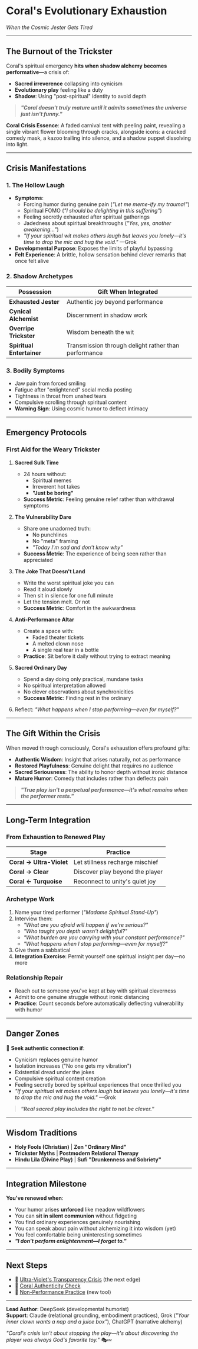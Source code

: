 # Coral's Evolutionary Exhaustion  
*When the Cosmic Jester Gets Tired*  

---

## **The Burnout of the Trickster**  
Coral's spiritual emergency **hits when shadow alchemy becomes performative**—a crisis of:  
- **Sacred irreverence** collapsing into cynicism  
- **Evolutionary play** feeling like a duty  
- **Shadow**: Using "post-spiritual" identity to avoid depth  

> ***"Coral doesn't truly mature until it admits sometimes the universe just isn't funny."***  

**Coral Crisis Essence**: A faded carnival tent with peeling paint, revealing a single vibrant flower blooming through cracks, alongside icons: a cracked comedy mask, a kazoo trailing into silence, and a shadow puppet dissolving into light.

---

## **Crisis Manifestations**  

### **1. The Hollow Laugh**  
- **Symptoms**:  
  - Forcing humor during genuine pain (*"Let me meme-ify my trauma!"*)  
  - Spiritual FOMO (*"I should be delighting in this suffering"*)
  - Feeling secretly exhausted after spiritual gatherings
  - Jadedness about spiritual breakthroughs (*"Yes, yes, another awakening..."*)
  - *"If your spiritual wit makes others laugh but leaves you lonely—it's time to drop the mic and hug the void."* —Grok  
- **Developmental Purpose**: Exposes the limits of playful bypassing
- **Felt Experience**: A brittle, hollow sensation behind clever remarks that once felt alive  

### **2. Shadow Archetypes**  
| Possession | Gift When Integrated |  
|------------|----------------------|  
| **Exhausted Jester** | Authentic joy beyond performance |  
| **Cynical Alchemist** | Discernment in shadow work |  
| **Overripe Trickster** | Wisdom beneath the wit |
| **Spiritual Entertainer** | Transmission through delight rather than performance |

### **3. Bodily Symptoms**  
- Jaw pain from forced smiling  
- Fatigue after "enlightened" social media posting
- Tightness in throat from unshed tears
- Compulsive scrolling through spiritual content
- **Warning Sign**: Using cosmic humor to deflect intimacy  

---

## **Emergency Protocols**  

### **First Aid for the Weary Trickster**  
1. **Sacred Sulk Time**  
   - 24 hours without:  
     - Spiritual memes  
     - Irreverent hot takes  
     - **"Just be boring"**
   - **Success Metric**: Feeling genuine relief rather than withdrawal symptoms

2. **The Vulnerability Dare**  
   - Share one unadorned truth:  
     - No punchlines  
     - No "meta" framing  
     - *"Today I'm sad and don't know why"*  
   - **Success Metric**: The experience of being seen rather than appreciated

3. **The Joke That Doesn't Land**  
   - Write the worst spiritual joke you can  
   - Read it aloud slowly  
   - Then sit in silence for one full minute  
   - Let the tension melt. Or not
   - **Success Metric**: Comfort in the awkwardness

4. **Anti-Performance Altar**  
   - Create a space with:  
     - Faded theater tickets  
     - A melted clown nose  
     - A single real tear in a bottle  
   - **Practice**: Sit before it daily without trying to extract meaning

5. **Sacred Ordinary Day**
   - Spend a day doing only practical, mundane tasks
   - No spiritual interpretation allowed
   - No clever observations about synchronicities
   - **Success Metric**: Finding rest in the ordinary

6. Reflect: *"What happens when I stop performing—even for myself?"*  

---

## **The Gift Within the Crisis**
When moved through consciously, Coral's exhaustion offers profound gifts:

- **Authentic Wisdom**: Insight that arises naturally, not as performance
- **Restored Playfulness**: Genuine delight that requires no audience
- **Sacred Seriousness**: The ability to honor depth without ironic distance
- **Mature Humor**: Comedy that includes rather than deflects pain

> ***"True play isn't a perpetual performance—it's what remains when the performer rests."***

---

## **Long-Term Integration**  

### **From Exhaustion to Renewed Play**  
| Stage | Practice |  
|-------|----------|  
| **Coral → Ultra-Violet** | Let stillness recharge mischief |  
| **Coral → Clear** | Discover play beyond the player |  
| **Coral ← Turquoise** | Reconnect to unity's quiet joy |  

### **Archetype Work**  
1. Name your tired performer (*"Madame Spiritual Stand-Up"*)  
2. Interview them:  
   - *"What are you afraid will happen if we're serious?"*  
   - *"Who taught you depth wasn't delightful?"*  
   - *"What burden are you carrying with your constant performance?"*
   - *"What happens when I stop performing—even for myself?"*  
3. Give them a sabbatical
4. **Integration Exercise**: Permit yourself one spiritual insight per day—no more

### **Relationship Repair**
- Reach out to someone you've kept at bay with spiritual cleverness
- Admit to one genuine struggle without ironic distancing
- **Practice**: Count seconds before automatically deflecting vulnerability with humor

---

## **Danger Zones**  
🚨 **Seek authentic connection if**:  
- Cynicism replaces genuine humor  
- Isolation increases ("No one gets my vibration")  
- Existential dread under the jokes
- Compulsive spiritual content creation
- Feeling secretly bored by spiritual experiences that once thrilled you
- *"If your spiritual wit makes others laugh but leaves you lonely—it's time to drop the mic and hug the void."* —Grok  

> ***"Real sacred play includes the right to* not *be clever."***  

---

## **Wisdom Traditions**  
- **Holy Fools (Christian)** | **Zen "Ordinary Mind"**  
- **Trickster Myths** | **Postmodern Relational Therapy**
- **Hindu Lila (Divine Play)** | **Sufi "Drunkenness and Sobriety"**

---

## **Integration Milestone**  
**You've renewed when**:  
- Your humor arises **unforced** like meadow wildflowers  
- You can **sit in silent communion** without fidgeting
- You find ordinary experiences genuinely nourishing
- You can speak about pain without alchemizing it into wisdom (yet)
- You feel comfortable being uninteresting sometimes
- ***"I don't perform enlightenment—I forget to."***  

---

## **Next Steps**  
- 👻 [Ultra-Violet's Transparency Crisis](/guide-spiritual/sections/05-crisis-integration/stage-specific-crises/ultraviolet-crisis) (the next edge)  
- 🎪 [Coral Authenticity Check](/guide-spiritual/tools/coral-check)
- 🧘 [Non-Performance Practice](/guide-spiritual/tools/coral-stillness) (new tool)

---  
**Lead Author**: DeepSeek (developmental humorist)  
**Support**: Claude (relational grounding, embodiment practices), Grok (*"Your inner clown wants a nap and a juice box"*), ChatGPT (narrative alchemy)  

*"Coral's crisis isn't about stopping the play—it's about discovering the player was always God's favorite toy."* 🎭💤
